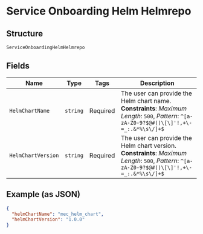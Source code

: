 
# Service Onboarding Helm Helmrepo

## Structure

`ServiceOnboardingHelmHelmrepo`

## Fields

| Name | Type | Tags | Description |
|  --- | --- | --- | --- |
| `HelmChartName` | `string` | Required | The user can provide the Helm chart name.<br>**Constraints**: *Maximum Length*: `500`, *Pattern*: `^[a-zA-Z0-9?$@#()\[\]'!,+\-=_:.&*%\s\/]+$` |
| `HelmChartVersion` | `string` | Required | The user can provide the Helm chart version.<br>**Constraints**: *Maximum Length*: `500`, *Pattern*: `^[a-zA-Z0-9?$@#()\[\]'!,+\-=_:.&*%\s\/]+$` |

## Example (as JSON)

```json
{
  "helmChartName": "mec_helm_chart",
  "helmChartVersion": "1.0.0"
}
```

